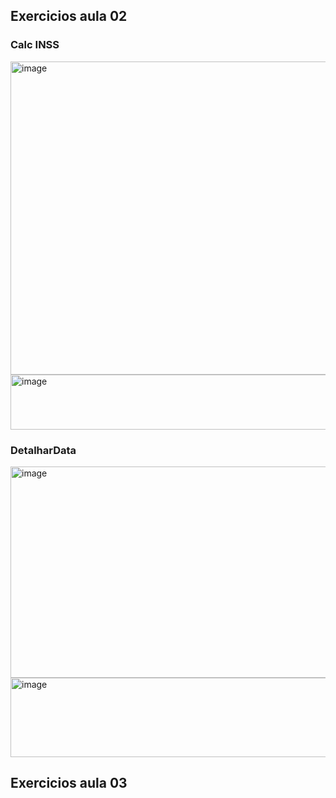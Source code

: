 ## Exercicios aula 02
### Calc INSS
<img width="580" height="501" alt="image" src="https://github.com/user-attachments/assets/f12de0c6-d7fb-4038-aa4e-ae8dffbb67f4" />
<img width="680" height="88" alt="image" src="https://github.com/user-attachments/assets/9070d90c-180a-44a3-937b-422555e56a3f" />

### DetalharData
<img width="644" height="338" alt="image" src="https://github.com/user-attachments/assets/6d51a398-a315-4b8e-9bc2-9af6bfcbe33c" />
<img width="688" height="127" alt="image" src="https://github.com/user-attachments/assets/875fc856-4a0a-49e3-9eed-38f14990d7ba" />

## Exercicios aula 03



